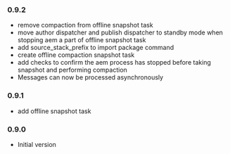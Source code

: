 ### 0.9.2
* remove compaction from offline snapshot task
* move author dispatcher and publish dispatcher to standby mode when stopping aem a part of offline snapshot task
* add source_stack_prefix to import package command
* create offline compaction snapshot task
* add checks to confirm the aem process has stopped before taking snapshot and performing compaction
* Messages can now be processed asynchronously 

### 0.9.1
* add offline snapshot task


### 0.9.0
* Initial version
